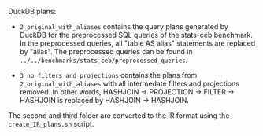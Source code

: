 DuckDB plans:

- `2_original_with_aliases` contains the query plans generated by DuckDB for the preprocessed SQL queries of the stats-ceb benchmark. In the preprocessed queries, all "table AS alias" statements are replaced by "alias". The preprocessed queries can be found in `../../benchmarks/stats_ceb/preprocessed_queries`. 

- `3_no_filters_and_projections` contains the plans from `2_original_with_aliases` with all intermedate filters and projections removed. In other words, HASHJOIN -> PROJECTION -> FILTER -> HASHJOIN is replaced by HASHJOIN -> HASHJOIN.



The second and third folder are converted to the IR format using the `create_IR_plans.sh` script.

